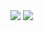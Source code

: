 <img src="https://capsule-render.vercel.app/api?type=waving&color=BDBDC8&height=300&section=header&text=Jayoung%20Park&fontSize=90" />

<img src="https://capsule-render.vercel.app/api?type=waving&color=BDBDC8&height=300&section=footer&text=Jayoung%20Park&fontSize=90" />
